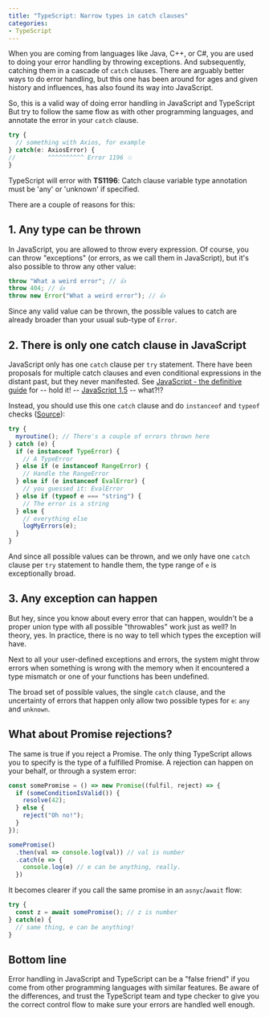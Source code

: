 ```yaml
---
title: "TypeScript: Narrow types in catch clauses"
categories:
- TypeScript
---
```


When you are coming from languages like Java, C++, or C#, you are used to doing your error handling by throwing exceptions. And subsequently, catching them in a cascade of `catch` clauses. There are arguably better ways to do error handling, but this one has been around for ages and given history and influences, has also found its way into JavaScript.

So, this is a valid way of doing error handling in JavaScript and TypeScript But try to follow the same flow as with other programming languages, and annotate the error in your `catch` clause.

```typescript
try {
  // something with Axios, for example
} catch(e: AxiosError) {
//         ^^^^^^^^^^ Error 1196 💥
}
```

TypeScript will error with **TS1196**: Catch clause variable type annotation must be 'any' or 'unknown' if specified.

There are a couple of reasons for this:

## 1. Any type can be thrown

In JavaScript, you are allowed to throw every expression. Of course, you can throw "exceptions" (or errors, as we call them in JavaScript), but it's also possible to throw any other value:

```typescript
throw "What a weird error"; // 👍
throw 404; // 👍
throw new Error("What a weird error"); // 👍
```

Since any valid value can be thrown, the possible values to catch are already broader than your usual sub-type of `Error`.

## 2. There is only one catch clause in JavaScript

JavaScript only has one `catch` clause per `try` statement. There have been proposals for multiple catch clauses and even conditional expressions in the distant past, but they never manifested. See [JavaScript - the definitive guide](https://www.oreilly.com/library/view/javascript-the-definitive/9781449393854/ch11s06.html) for -- hold it! -- [JavaScript 1.5](https://www-archive.mozilla.org/js/js15.html) -- what?!?

Instead, you should use this one `catch` clause and do `instanceof` and `typeof` checks ([Source](https://developer.mozilla.org/en-US/docs/Web/JavaScript/Reference/Statements/try...catch)):

```typescript
try {
  myroutine(); // There's a couple of errors thrown here
} catch (e) {
  if (e instanceof TypeError) {
    // A TypeError
  } else if (e instanceof RangeError) {
    // Handle the RangeError
  } else if (e instanceof EvalError) {
    // you guessed it: EvalError
  } else if (typeof e === "string") {
    // The error is a string
  } else {
    // everything else  
    logMyErrors(e);
  }
}
```

And since all possible values can be thrown, and we only have one `catch` clause per `try` statement to handle them, the type range of `e` is exceptionally broad.

## 3. Any exception can happen

But hey, since you know about every error that can happen, wouldn't be a proper union type with all possible "throwables" work just as well? In theory, yes. In practice, there is no way to tell which types the exception will have. 

Next to all your user-defined exceptions and errors, the system might throw errors when something is wrong with the memory when it encountered a type mismatch or one of your functions has been undefined.

The broad set of possible values, the single `catch` clause, and the uncertainty of errors that happen only allow two possible types for `e`: `any` and `unknown`.

## What about Promise rejections?

The same is true if you reject a Promise. The only thing TypeScript allows you to specify is the type of a fulfilled Promise. A rejection can happen on your behalf, or through a system error:

```typescript
const somePromise = () => new Promise((fulfil, reject) => {
  if (someConditionIsValid()) {
    resolve(42);
  } else {
    reject("Oh no!");
  }
});

somePromise()
  .then(val => console.log(val)) // val is number
  .catch(e => {
    console.log(e) // e can be anything, really.
  })
```

It becomes clearer if you call the same promise in an `asnyc`/`await` flow:

```typescript
try {
  const z = await somePromise(); // z is number
} catch(e) {
  // same thing, e can be anything!
}
```

## Bottom line

Error handling in JavaScript and TypeScript can be a "false friend" if you come from other programming languages with similar features. Be aware of the differences, and trust the TypeScript team and type checker to give you the correct control flow to make sure your errors are handled well enough.
